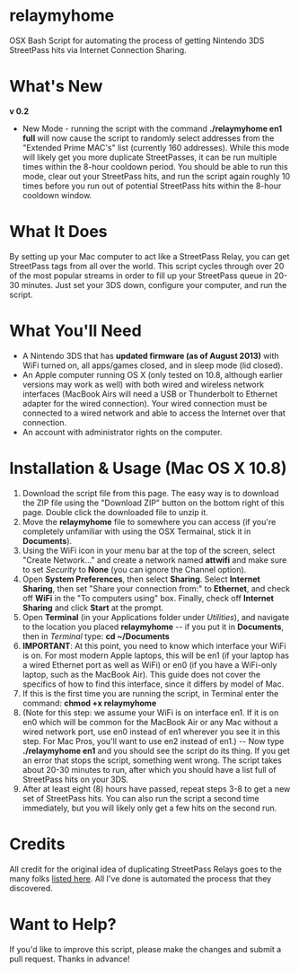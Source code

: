 relaymyhome
===========
OSX Bash Script for automating the process of getting Nintendo 3DS StreetPass hits via Internet Connection Sharing.

What's New
==========
**v 0.2**
* New Mode - running the script with the command **./relaymyhome en1 full** will now cause the script to randomly select addresses from the "Extended Prime MAC's" list (currently 160 addresses). While this mode will likely get you more duplicate StreetPasses, it can be run multiple times within the 8-hour cooldown period. You should be able to run this mode, clear out your StreetPass hits, and run the script again roughly 10 times before you run out of potential StreetPass hits within the 8-hour cooldown window.

What It Does
============
By setting up your Mac computer to act like a StreetPass Relay, you can get StreetPass tags from all over the world. This script cycles through over 20 of the most popular streams in order to fill up your StreetPass queue in 20-30 minutes. Just set your 3DS down, configure your computer, and run the script.

What You'll Need
================
* A Nintendo 3DS that has **updated firmware (as of August 2013)** with WiFi turned on, all apps/games closed, and in sleep mode (lid closed).
* An Apple computer running OS X (only tested on 10.8, although earlier versions may work as well) with both wired and wireless network interfaces (MacBook Airs will need a USB or Thunderbolt to Ethernet adapter for the wired connection). Your wired connection must be connected to a wired network and able to access the Internet over that connection.
* An account with administrator rights on the computer.

Installation & Usage (Mac OS X 10.8)
====================================
1. Download the script file from this page. The easy way is to download the ZIP file using the "Download ZIP" button on the bottom right of this page. Double click the downloaded file to unzip it.
2. Move the **relaymyhome** file to somewhere you can access (if you're completely unfamiliar with using the OSX Termainal, stick it in **Documents**).
3. Using the WiFi icon in your menu bar at the top of the screen, select "Create Network..." and create a network named **attwifi** and make sure to set *Security* to **None** (you can ignore the Channel option).
4. Open **System Preferences**, then select **Sharing**. Select **Internet Sharing**, then set "Share your connection from:" to **Ethernet**, and check off **WiFi** in the "To computers using" box. Finally, check off **Internet Sharing** and click **Start** at the prompt.
5. Open **Terminal** (in your Applications folder under *Utilities*), and navigate to the location you placed **relaymyhome** -- if you put it in **Documents**, then in *Terminal* type: **cd ~/Documents**
6. **IMPORTANT**: At this point, you need to know which interface your WiFi is on. For most modern Apple laptops, this will be en1 (if your laptop has a wired Ethernet port as well as WiFi) or en0 (if you have a WiFi-only laptop, such as the MacBook Air). This guide does not cover the specifics of how to find this interface, since it differs by model of Mac.
7. If this is the first time you are running the script, in Terminal enter the command: **chmod +x relaymyhome**
8. (Note for this step: we assume your WiFi is on interface en1. If it is on en0 which will be common for the MacBook Air or any Mac without a wired network port, use en0 instead of en1 wherever you see it in this step. For Mac Pros, you'll want to use en2 instead of en1.) -- Now type **./relaymyhome en1** and you should see the script do its thing. If you get an error that stops the script, something went wrong. The script takes about 20-30 minutes to run, after which you should have a list full of StreetPass hits on your 3DS.
9. After at least eight (8) hours have passed, repeat steps 3-8 to get a new set of StreetPass hits. You can also run the script a second time immediately, but you will likely only get a few hits on the second run.

Credits
=======
All credit for the original idea of duplicating StreetPass Relays goes to the many folks [listed here](https://docs.google.com/spreadsheet/lv?key=0AvvH5W4E2lIwdEFCUkxrM085ZGp0UkZlenp6SkJablE&f=true&noheader=true&gid=0). All I've done is automated the process that they discovered.

Want to Help?
=============
If you'd like to improve this script, please make the changes and submit a pull request. Thanks in advance!
